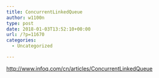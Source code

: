```yaml
---
title: ConcurrentLinkedQueue
author: w1100n
type: post
date: 2018-01-03T13:52:10+00:00
url: /?p=11670
categories:
  - Uncategorized

---
```

http://www.infoq.com/cn/articles/ConcurrentLinkedQueue
